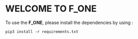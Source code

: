 # WELCOME TO F_ONE
To use the **F_ONE**, please install the dependencies by using :
```
pip3 install -r requirements.txt
```
 
